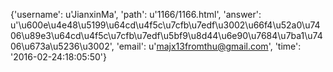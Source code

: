 {'username': u'JianxinMa', 'path': u'1166/1166.html', 'answer': u'\u600e\u4e48\u5199\u64cd\u4f5c\u7cfb\u7edf\u3002\u66f4\u52a0\u7406\u89e3\u64cd\u4f5c\u7cfb\u7edf\u5bf9\u8d44\u6e90\u7684\u7ba1\u7406\u673a\u5236\u3002', 'email': u'majx13fromthu@gmail.com', 'time': '2016-02-24:18:05:50'}